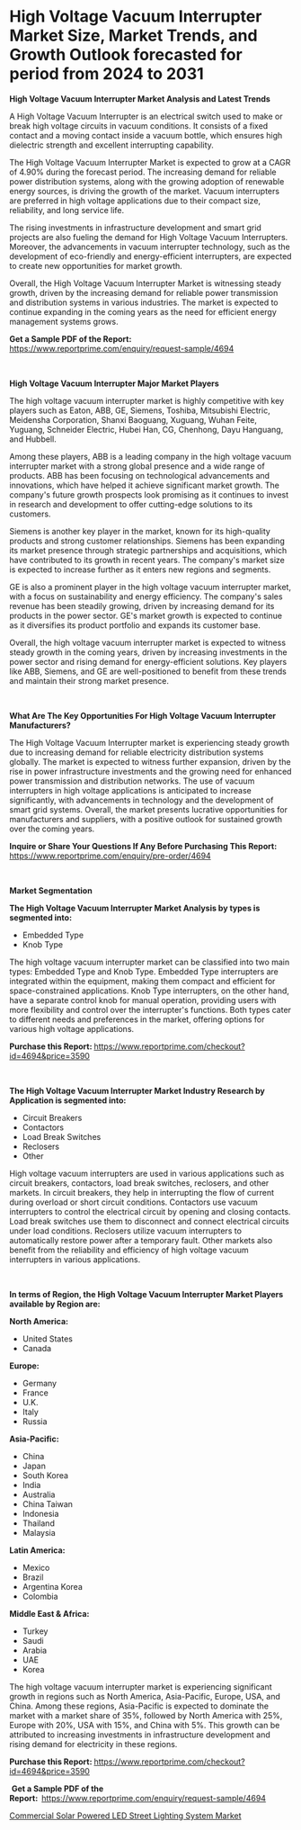<p><h1>High Voltage Vacuum Interrupter Market Size, Market Trends, and Growth Outlook forecasted for period from 2024 to 2031</h1></p><p><strong>High Voltage Vacuum Interrupter Market Analysis and Latest Trends</strong></p>
<p><p>A High Voltage Vacuum Interrupter is an electrical switch used to make or break high voltage circuits in vacuum conditions. It consists of a fixed contact and a moving contact inside a vacuum bottle, which ensures high dielectric strength and excellent interrupting capability.</p><p>The High Voltage Vacuum Interrupter Market is expected to grow at a CAGR of 4.90% during the forecast period. The increasing demand for reliable power distribution systems, along with the growing adoption of renewable energy sources, is driving the growth of the market. Vacuum interrupters are preferred in high voltage applications due to their compact size, reliability, and long service life.</p><p>The rising investments in infrastructure development and smart grid projects are also fueling the demand for High Voltage Vacuum Interrupters. Moreover, the advancements in vacuum interrupter technology, such as the development of eco-friendly and energy-efficient interrupters, are expected to create new opportunities for market growth.</p><p>Overall, the High Voltage Vacuum Interrupter Market is witnessing steady growth, driven by the increasing demand for reliable power transmission and distribution systems in various industries. The market is expected to continue expanding in the coming years as the need for efficient energy management systems grows.</p></p>
<p><strong>Get a Sample PDF of the Report:&nbsp;</strong> <a href="https://www.reportprime.com/enquiry/request-sample/4694">https://www.reportprime.com/enquiry/request-sample/4694</a></p>
<p>&nbsp;</p>
<p><strong>High Voltage Vacuum Interrupter Major Market Players</strong></p>
<p><p>The high voltage vacuum interrupter market is highly competitive with key players such as Eaton, ABB, GE, Siemens, Toshiba, Mitsubishi Electric, Meidensha Corporation, Shanxi Baoguang, Xuguang, Wuhan Feite, Yuguang, Schneider Electric, Hubei Han, CG, Chenhong, Dayu Hanguang, and Hubbell.</p><p>Among these players, ABB is a leading company in the high voltage vacuum interrupter market with a strong global presence and a wide range of products. ABB has been focusing on technological advancements and innovations, which have helped it achieve significant market growth. The company's future growth prospects look promising as it continues to invest in research and development to offer cutting-edge solutions to its customers.</p><p>Siemens is another key player in the market, known for its high-quality products and strong customer relationships. Siemens has been expanding its market presence through strategic partnerships and acquisitions, which have contributed to its growth in recent years. The company's market size is expected to increase further as it enters new regions and segments.</p><p>GE is also a prominent player in the high voltage vacuum interrupter market, with a focus on sustainability and energy efficiency. The company's sales revenue has been steadily growing, driven by increasing demand for its products in the power sector. GE's market growth is expected to continue as it diversifies its product portfolio and expands its customer base.</p><p>Overall, the high voltage vacuum interrupter market is expected to witness steady growth in the coming years, driven by increasing investments in the power sector and rising demand for energy-efficient solutions. Key players like ABB, Siemens, and GE are well-positioned to benefit from these trends and maintain their strong market presence.</p></p>
<p>&nbsp;</p>
<p><strong>What Are The Key Opportunities For High Voltage Vacuum Interrupter Manufacturers?</strong></p>
<p><p>The High Voltage Vacuum Interrupter market is experiencing steady growth due to increasing demand for reliable electricity distribution systems globally. The market is expected to witness further expansion, driven by the rise in power infrastructure investments and the growing need for enhanced power transmission and distribution networks. The use of vacuum interrupters in high voltage applications is anticipated to increase significantly, with advancements in technology and the development of smart grid systems. Overall, the market presents lucrative opportunities for manufacturers and suppliers, with a positive outlook for sustained growth over the coming years.</p></p>
<p><strong>Inquire or Share Your Questions If Any Before Purchasing This Report:</strong> <a href="https://www.reportprime.com/enquiry/pre-order/4694">https://www.reportprime.com/enquiry/pre-order/4694</a></p>
<p>&nbsp;</p>
<p><strong>Market Segmentation</strong></p>
<p><strong>The High Voltage Vacuum Interrupter Market Analysis by types is segmented into:</strong></p>
<p><ul><li>Embedded Type</li><li>Knob Type</li></ul></p>
<p><p>The high voltage vacuum interrupter market can be classified into two main types: Embedded Type and Knob Type. Embedded Type interrupters are integrated within the equipment, making them compact and efficient for space-constrained applications. Knob Type interrupters, on the other hand, have a separate control knob for manual operation, providing users with more flexibility and control over the interrupter's functions. Both types cater to different needs and preferences in the market, offering options for various high voltage applications.</p></p>
<p><strong>Purchase this Report:&nbsp;</strong><a href="https://www.reportprime.com/checkout?id=4694&price=3590">https://www.reportprime.com/checkout?id=4694&price=3590</a></p>
<p>&nbsp;</p>
<p><strong>The High Voltage Vacuum Interrupter Market Industry Research by Application is segmented into:</strong></p>
<p><ul><li>Circuit Breakers</li><li>Contactors</li><li>Load Break Switches</li><li>Reclosers</li><li>Other</li></ul></p>
<p><p>High voltage vacuum interrupters are used in various applications such as circuit breakers, contactors, load break switches, reclosers, and other markets. In circuit breakers, they help in interrupting the flow of current during overload or short circuit conditions. Contactors use vacuum interrupters to control the electrical circuit by opening and closing contacts. Load break switches use them to disconnect and connect electrical circuits under load conditions. Reclosers utilize vacuum interrupters to automatically restore power after a temporary fault. Other markets also benefit from the reliability and efficiency of high voltage vacuum interrupters in various applications.</p></p>
<p>&nbsp;</p>
<p><strong>In terms of Region, the High Voltage Vacuum Interrupter Market Players available by Region are:</strong></p>
<p>
    <p> <strong> North America: </strong>
        <ul>
            <li>United States</li>
            <li>Canada</li>
        </ul>
        </p> 
    <p> <strong> Europe: </strong>
        <ul>
            <li>Germany</li>
            <li>France</li>
            <li>U.K.</li>
            <li>Italy</li>
            <li>Russia</li>
        </ul>
        </p> 
    <p> <strong> Asia-Pacific: </strong>
        <ul>
            <li>China</li>
            <li>Japan</li>
            <li>South Korea</li>
            <li>India</li>
            <li>Australia</li>
            <li>China Taiwan</li>
            <li>Indonesia</li>
            <li>Thailand</li>
            <li>Malaysia</li>
        </ul>
        </p> 
    <p> <strong> Latin America: </strong>
        <ul>
            <li>Mexico</li>
            <li>Brazil</li>
            <li>Argentina Korea</li>
            <li>Colombia</li>
        </ul>
        </p> 
    <p> <strong> Middle East & Africa: </strong>
        <ul>
            <li>Turkey</li>
            <li>Saudi</li>
            <li>Arabia</li>
            <li>UAE</li>
            <li>Korea</li>
        </ul>
    </p>
    </p>
<p><p>The high voltage vacuum interrupter market is experiencing significant growth in regions such as North America, Asia-Pacific, Europe, USA, and China. Among these regions, Asia-Pacific is expected to dominate the market with a market share of 35%, followed by North America with 25%, Europe with 20%, USA with 15%, and China with 5%. This growth can be attributed to increasing investments in infrastructure development and rising demand for electricity in these regions.</p></p>
<p><strong>Purchase this Report: </strong><a href="https://www.reportprime.com/checkout?id=4694&price=3590">https://www.reportprime.com/checkout?id=4694&price=3590</a></p>
<p>&nbsp;<strong>Get a Sample PDF of the Report:&nbsp;&nbsp;</strong><a href="https://www.reportprime.com/enquiry/request-sample/4694">https://www.reportprime.com/enquiry/request-sample/4694</a></p>
<p><strong></strong></p>
<p><p><a href="https://github.com/lbird53714/Market-Research-Report-List-4/blob/main/commercial-solar-powered-led-street-lighting-system-market.md">Commercial Solar Powered LED Street Lighting System Market</a></p></p>